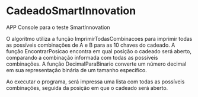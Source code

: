# CadeadoSmartInnovation

APP Console para o teste SmartInnovation

O algoritmo utiliza a função ImprimirTodasCombinacoes para imprimir todas as possíveis combinações de A e B para as 10 chaves do cadeado. A função EncontrarPosicao encontra em qual posição o cadeado será aberto, comparando a combinação informada com todas as possíveis combinações. A função DecimalParaBinario converte um número decimal em sua representação binária de um tamanho específico.

Ao executar o programa, será impressa uma lista com todas as possíveis combinações, seguida da posição em que o cadeado será aberto.
